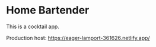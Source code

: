 # Home Bartender
This is a cocktail app.

Production host: https://eager-lamport-361626.netlify.app/
